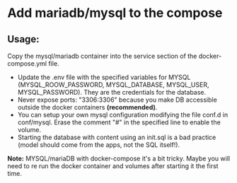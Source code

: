 # Add mariadb/mysql to the compose

## Usage:

Copy the mysql/mariadb container into the service section of the docker-compose.yml file.

- Update the .env file with the specified variables for MYSQL (MYSQL_ROOW_PASSWORD, MYSQL_DATABASE, MYSQL_USER, MYSQL_PASSWORD). They are the credentials for the database.
- Never expose ports: "3306:3306" because you make DB accessible outside the docker containers **(recommended)**.
- You can setup your own mysql configuration modifying the file conf.d in conf/mysql. Erase the comment "#" in the specified line to enable the volume.
- Starting the database with content using an init.sql is a bad practice (model should come from the apps, not the SQL itself!).

**Note:** MYSQL/mariaDB with docker-compose it's a bit tricky. Maybe you will need to re run the docker container and volumes after starting it the first time.
